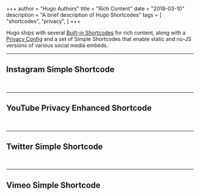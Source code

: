 +++
author = "Hugo Authors"
title = "Rich Content"
date = "2018-03-10"
description = "A brief description of Hugo Shortcodes"
tags = [
    "shortcodes",
    "privacy",
]
+++

Hugo ships with several [Built-in Shortcodes](https://gohugo.io/content-management/shortcodes/#use-hugo-s-built-in-shortcodes) for rich content, along with a [Privacy Config](https://gohugo.io/about/hugo-and-gdpr/) and a set of Simple Shortcodes that enable static and no-JS versions of various social media embeds.
<!--more-->
---

## Instagram Simple Shortcode


<br>

---

## YouTube Privacy Enhanced Shortcode


<br>

---

## Twitter Simple Shortcode

<br>

---

## Vimeo Simple Shortcode

